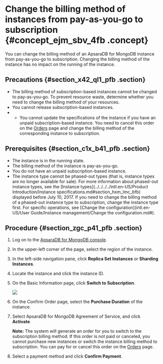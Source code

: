 # Change the billing method of instances from pay-as-you-go to subscription {#concept_ejm_sbv_4fb .concept}

You can change the billing method of an ApsaraDB for MongoDB instance from pay-as-you-go to subscription. Changing the billing method of the instance has no impact on the running of the instance.

## Precautions {#section_x42_ql1_pfb .section}

-   The billing method of subscription-based instances cannot be changed to pay-as-you-go. To prevent resource waste, determine whether you need to change the billing method of your resources.
-   You cannot release subscription-based instances.
-   -   You cannot update the specifications of the instance if you have an unpaid subscription-based instance. You need to cancel this order on the [Orders](https://expense.console.aliyun.com/#/order/list/) page and change the billing method of the corresponding instance to subscription.

## Prerequisites {#section_c1x_b41_pfb .section}

-   The instance is in the running state.
-   The billing method of the instance is pay-as-you-go.
-   You do not have an unpaid subscription-based instance.
-   The instance type cannot be phased-out types \(that is, instance types are no longer available for sale\). For more information about phased-out instance types, see the [Instance types](../../../../intl.en-US/Product Introduction/Instance specifications.md#section_hxm_lmc_bfb) displayed before July 10, 2017. If you need to change the billing method of a phased-out instance type to subscription, change the instance type first. For specific operations, see [Change the configuration](intl.en-US/User Guide/Instance management/Change the configuration.md#).

## Procedure {#section_zgc_p41_pfb .section}

1.  Log on to the [ApsaraDB for MongoDB console](https://mongodb.console.aliyun.com/).
2.  In the upper-left corner of the page, select the region of the instance.
3.  In the left-side navigation pane, click **Replica Set Instances** or **Sharding Instances**.
4.  Locate the instance and click the instance ID.
5.  On the Basic Information page, click **Switch to Subscription**.

    ![](http://static-aliyun-doc.oss-cn-hangzhou.aliyuncs.com/assets/img/24535/156679916914324_en-US.png)

6.  On the Confirm Order page, select the **Purchase Duration** of the instance.
7.  Select ApsaraDB for MongoDB Agreement of Service, and click **Activate**.

    **Note:** The system will generate an order for you to switch to the subscription billing method. If this order is not paid or canceled, you cannot purchase new instances or switch the instance billing method to subscription. You can pay for or cancel this order on the [Orders](https://expense.console.aliyun.com/#/order/list/) page.

8.  Select a payment method and click **Confirm Payment**.

